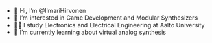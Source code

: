 - 👋 Hi, I’m @IlmariHirvonen
- 👀 I’m interested in Game Development and Modular Synthesizers 
- 👨‍🎓 I study Electronics and Electrical Engineering at Aalto University
- 🌱 I’m currently learning about virtual analog synthesis
<!---
- 💞️ I’m looking to collaborate on nothing :)
- 📫 How to reach me ...
--->

<!---
IlmariHirvonen/IlmariHirvonen is a ✨ special ✨ repository because its `README.md` (this file) appears on your GitHub profile.
You can click the Preview link to take a look at your changes.
--->
